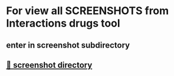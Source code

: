 <h1> For view all SCREENSHOTS from Interactions drugs tool </h1>
<h2> enter in screenshot subdirectory </h2>

<a href="github.com/medcodigos/harmdrugs/screenshots/"><h2> 📕 screenshot directory </h2></a>

